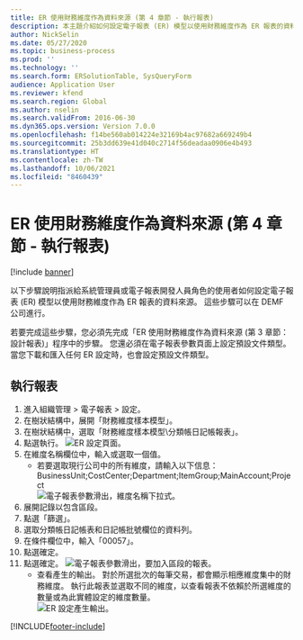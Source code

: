 ```yaml
---
title: ER 使用財務維度作為資料來源 (第 4 章節 - 執行報表)
description: 本主題介紹如何設定電子報表 (ER) 模型以使用財務維度作為 ER 報表的資料來源。 (第 4 章節)
author: NickSelin
ms.date: 05/27/2020
ms.topic: business-process
ms.prod: ''
ms.technology: ''
ms.search.form: ERSolutionTable, SysQueryForm
audience: Application User
ms.reviewer: kfend
ms.search.region: Global
ms.author: nselin
ms.search.validFrom: 2016-06-30
ms.dyn365.ops.version: Version 7.0.0
ms.openlocfilehash: f14be560ab014224e32169b4ac97682a669249b4
ms.sourcegitcommit: 25b3dd639e41d040c2714f56deadaa0906e4b493
ms.translationtype: HT
ms.contentlocale: zh-TW
ms.lasthandoff: 10/06/2021
ms.locfileid: "8460439"
---
```

# <a name="er-use-financial-dimensions-as-a-data-source-part-4---run-the-report"></a>ER 使用財務維度作為資料來源 (第 4 章節 - 執行報表)

[!include [banner](../../includes/banner.md)]

以下步驟說明指派給系統管理員或電子報表開發人員角色的使用者如何設定電子報表 (ER) 模型以使用財務維度作為 ER 報表的資料來源。 這些步驟可以在 DEMF 公司進行。

若要完成這些步驟，您必須先完成「ER 使用財務維度作為資料來源 (第 3 章節：設計報表)」程序中的步驟。 您還必須在電子報表參數頁面上設定預設文件類型。 當您下載和匯入任何 ER 設定時，也會設定預設文件類型。 


## <a name="run-report"></a>執行報表
1. 進入組織管理 > 電子報表 > 設定。
2. 在樹狀結構中，展開「財務維度樣本模型」。
3. 在樹狀結構中，選取「財務維度樣本模型\分類帳日記帳報表」。
4. 點選執行。
![ER 設定頁面。](../media/er-financial-dimensions-guides-run1.png)
5. 在維度名稱欄位中，輸入或選取一個值。
    * 若要選取現行公司中的所有維度，請輸入以下信息：BusinessUnit;CostCenter;Department;ItemGroup;MainAccount;Project  
![電子報表參數滑出，維度名稱下拉式。](../media/er-financial-dimensions-guides-run2.png)
6. 展開記錄以包含區段。
7. 點選「篩選」。
8. 選取分類帳日記帳表和日記帳批號欄位的資料列。
9. 在條件欄位中，輸入「00057」。
10. 點選確定。
11. 點選確定。
![電子報表參數滑出，要加入區段的報表。](../media/er-financial-dimensions-guides-run3.png)
    * 查看產生的輸出。 對於所選批次的每筆交易，都會顯示相應維度集中的財務維度。 執行此報表並選取不同的維度，以查看報表不依賴於所選維度的數量或為此實體設定的維度數量。  
![ER 設定產生輸出。](../media/er-financial-dimensions-guides-run4.png)


[!INCLUDE[footer-include](../../../../includes/footer-banner.md)]
